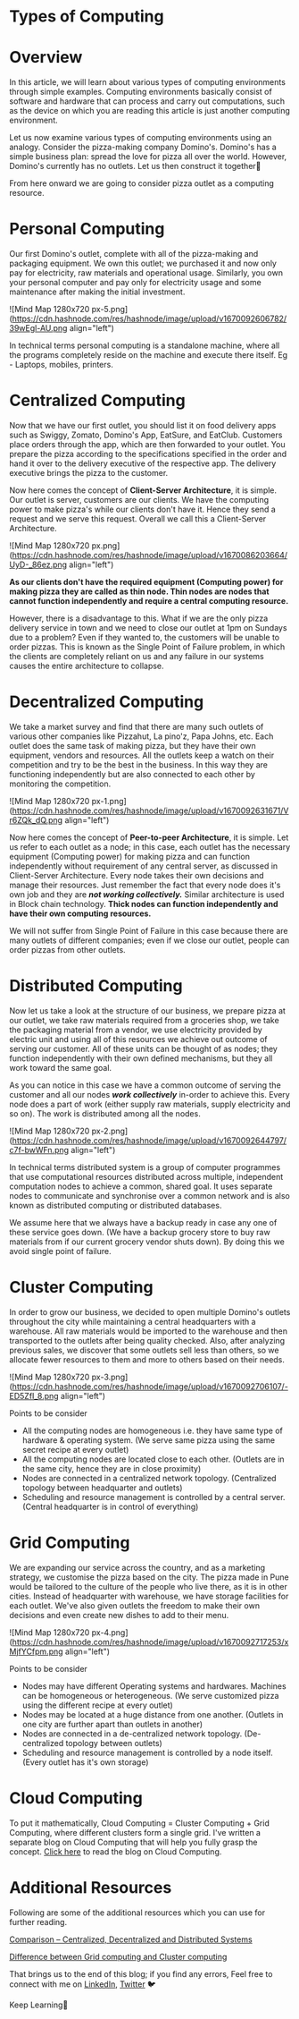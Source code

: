 # Types of Computing

# Overview
In this article, we will learn about various types of computing environments through simple examples.
Computing environments basically consist of software and hardware that can process and carry out computations, such as the device on which you are reading this article is just another computing environment.

Let us now examine various types of computing environments using an analogy. Consider the pizza-making company Domino's. Domino's has a simple business plan: spread the love for pizza all over the world. However, Domino's currently has no outlets. Let us then construct it together🍟

From here onward we are going to consider pizza outlet as a computing resource.

# Personal Computing
Our first Domino's outlet, complete with all of the pizza-making and packaging equipment. We own this outlet; we purchased it and now only pay for electricity, raw materials and operational usage. Similarly, you own your personal computer and pay only for electricity usage and some maintenance after making the initial investment.

![Mind Map 1280x720 px-5.png](https://cdn.hashnode.com/res/hashnode/image/upload/v1670092606782/39wEgl-AU.png align="left")

In technical terms personal computing is a standalone machine, where all the programs completely reside on the machine and execute there itself. Eg - Laptops, mobiles, printers.

# Centralized Computing
Now that we have our first outlet, you should list it on food delivery apps such as Swiggy, Zomato, Domino's App, EatSure, and EatClub. Customers place orders through the app, which are then forwarded to your outlet. You prepare the pizza according to the specifications specified in the order and hand it over to the delivery executive of the respective app. The delivery executive brings the pizza to the customer.

Now here comes the concept of **Client-Server Architecture**, it is simple. Our outlet is server, customers are our clients. We have the computing power to make pizza's while our clients don't have it. Hence they send a request and we serve this request. Overall we call this a Client-Server Architecture.

![Mind Map 1280x720 px.png](https://cdn.hashnode.com/res/hashnode/image/upload/v1670086203664/UyD-_86ez.png align="left")

**As our clients don't have the required equipment (Computing power) for making pizza they are called as thin node. Thin nodes are nodes that cannot function independently and require a central computing resource.**

However, there is a disadvantage to this. What if we are the only pizza delivery service in town and we need to close our outlet at 1pm on Sundays due to a problem? Even if they wanted to, the customers will be unable to order pizzas. This is known as the Single Point of Failure problem, in which the clients are completely reliant on us and any failure in our systems causes the entire architecture to collapse.

# Decentralized Computing
We take a market survey and find that there are many such outlets of various other companies like Pizzahut, La pino'z, Papa Johns, etc. Each outlet does the same task of making pizza, but they have their own equipment, vendors and resources. All the outlets keep a watch on their competition and try to be the best in the business. In this way they are functioning independently but are also connected to each other by monitoring the competition.

![Mind Map 1280x720 px-1.png](https://cdn.hashnode.com/res/hashnode/image/upload/v1670092631671/Vr6ZQk_dQ.png align="left")

Now here comes the concept of **Peer-to-peer Architecture**, it is simple. Let us refer to each outlet as a node; in this case, each outlet has the necessary equipment (Computing power) for making pizza and can function independently without requirement of any central server, as discussed in Client-Server Architecture. Every node takes their own decisions and manage their resources. Just remember the fact that every node does it's own job and they are ***not working collectively.*** Similar architecture is used in Block chain technology. **Thick nodes can function independently and have their own computing resources.** 

We will not suffer from Single Point of Failure in this case because there are many outlets of different companies; even if we close our outlet, people can order pizzas from other outlets.

# Distributed Computing
Now let us take a look at the structure of our business, we prepare pizza at our outlet, we take raw materials required from a groceries shop, we take the packaging material from a vendor, we use electricity provided by electric unit and using all of this resources we achieve out outcome of serving our customer. All of these units can be thought of as nodes; they function independently with their own defined mechanisms, but they all work toward the same goal.

As you can notice in this case we have a common outcome of serving the customer and all our nodes ***work collectively*** in-order to achieve this. Every node does a part of work (either supply raw materials, supply electricity and so on). The work is distributed among all the nodes.

![Mind Map 1280x720 px-2.png](https://cdn.hashnode.com/res/hashnode/image/upload/v1670092644797/c7f-bwWFn.png align="left")

In technical terms distributed system is a group of computer programmes that use computational resources distributed across multiple, independent computation nodes to achieve a common, shared goal.
It uses separate nodes to communicate and synchronise over a common network and is also known as distributed computing or distributed databases.

We assume here that we always have a backup ready in case any one of these service goes down. (We have a backup grocery store to buy raw materials from if our current grocery vendor shuts down). By doing this we avoid single point of failure. 

# Cluster Computing
In order to grow our business, we decided to open multiple Domino's outlets throughout the city while maintaining a central headquarters with a warehouse. All raw materials would be imported to the warehouse and then transported to the outlets after being quality checked. Also, after analyzing previous sales, we discover that some outlets sell less than others, so we allocate fewer resources to them and more to others based on their needs.

![Mind Map 1280x720 px-3.png](https://cdn.hashnode.com/res/hashnode/image/upload/v1670092706107/-ED5ZfI_8.png align="left")

Points to be consider
- All the computing nodes are homogeneous i.e. they have same type of hardware & operating system. (We serve same pizza using the same secret recipe at every outlet)
- All the computing nodes are located close to each other. (Outlets are in the same city, hence they are in close proximity)
- Nodes are connected in a centralized network topology. (Centralized topology between headquarter and outlets)
- Scheduling and resource management is controlled by a central server. (Central headquarter is in control of everything)

# Grid Computing
We are expanding our service across the country, and as a marketing strategy, we customise the pizza based on the city. The pizza made in Pune would be tailored to the culture of the people who live there, as it is in other cities. Instead of headquarter with warehouse, we have storage facilities for each outlet. We've also given outlets the freedom to make their own decisions and even create new dishes to add to their menu.

![Mind Map 1280x720 px-4.png](https://cdn.hashnode.com/res/hashnode/image/upload/v1670092717253/xMjfYCfpm.png align="left")

Points to be consider
- Nodes may have different Operating systems and hardwares. Machines can be homogeneous or heterogeneous. (We serve customized pizza using the different recipe at every outlet)
- Nodes may be located at a huge distance from one another. (Outlets in one city are further apart than outlets in another)
- Nodes are connected in a de-centralized network topology. (De-centralized topology between outlets)
- Scheduling and resource management is controlled by a node itself. (Every outlet has it's own storage)

# Cloud Computing
To put it mathematically, Cloud Computing = Cluster Computing + Grid Computing, where different clusters form a single grid. I've written a separate blog on Cloud Computing that will help you fully grasp the concept. [Click here](https://supernova.hashnode.dev/what-is-cloud-computing) to read the blog on Cloud Computing.

# Additional Resources
Following are some of the additional resources which you can use for further reading.

[Comparison – Centralized, Decentralized and Distributed Systems](https://www.geeksforgeeks.org/comparison-centralized-decentralized-and-distributed-systems/)

[Difference between Grid computing and Cluster computing](https://www.geeksforgeeks.org/difference-between-grid-computing-and-cluster-computing/)

That brings us to the end of this blog; if you find any errors, Feel free to connect with me on [LinkedIn](https://www.linkedin.com/in/kalpesh-ahire-430a42192/), [Twitter](https://twitter.com/Kalpesh_Ahire18) 🐦

Keep Learning🌱